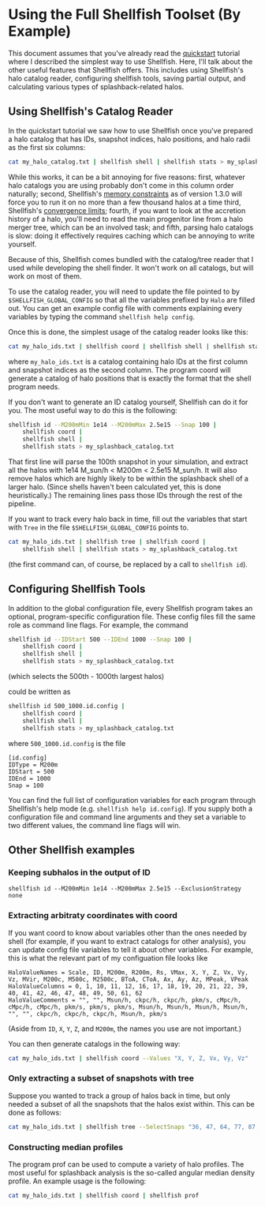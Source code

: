 # Using the Full Shellfish Toolset (By Example)

This document assumes that you've already read the [quickstart](https://github.com/phil-mansfield/shellfish/blob/master/doc/quickstart.md)
tutorial where I described the simplest way to use Shellfish. Here, I'll talk
about the other useful features that Shellfish offers. This includes using
Shellfish's halo catalog reader, configuring shellfish tools, saving partial output, and calculating various
types of splashback-related halos.

## Using Shellfish's Catalog Reader

In the quickstart tutorial we saw how to use Shellfish once you've prepared a halo
catalog that has IDs, snapshot indices, halo positions, and halo radii as the first
six columns:

```bash
cat my_halo_catalog.txt | shellfish shell | shellfish stats > my_splashback_catalog.txt
```

While this works, it can be a bit annoying for five reasons: first, whatever halo catalogs
you are using probably don't come in this column order naturally; second, Shellfish's
[memory constraints](https://github.com/phil-mansfield/shellfish/blob/master/doc/resources.md)
as of version 1.3.0 will force you to run it on no more than a few thousand halos at a time
third, Shellfish's [convergence limits](https://github.com/phil-mansfield/shellfish/blob/master/doc/convergence.md);
fourth, if you want to look at the accretion history of a halo, you'll need to read
the main progenitor line from a halo merger tree, which can be an involved task; and
fifth, parsing halo catalogs is slow: doing it effectively requires caching which
can be annoying to write yourself.

Because of this, Shellfish comes bundled with the catalog/tree reader that I
used while developing the shell finder. It won't work on all catalogs, but will work on most
of them.

To use the catalog reader, you will need to update the file pointed to by
`$SHELLFISH_GLOBAL_CONFIG` so that all the variables prefixed by `Halo` are
filled out. You can get an example config file with comments explaining every
variables by typing the command `shellfish help config`.

Once this is done, the simplest usage of the catalog reader looks like this:
```bash
cat my_halo_ids.txt | shellfish coord | shellfish shell | shellfish stats > my_splashback_catalog.txt
```
where `my_halo_ids.txt` is a catalog containing halo IDs at the first column
and snapshot indices as the second column. The program coord will generate a catalog of
halo positions that is exactly the format that the shell program needs.

If you don't want to generate an ID catalog yourself, Shellfish can do it for you. The
most useful way to do this is the following:
```bash
shellfish id --M200mMin 1e14 --M200mMax 2.5e15 --Snap 100 |
    shellfish coord |
    shellfish shell |
    shellfish stats > my_splashback_catalog.txt
```
That first line will parse the 100th snapshot in your simulation, and extract
all the halos with 1e14 M_sun/h < M200m < 2.5e15 M_sun/h. It will also remove halos
which are highly likely to be within the splashback shell of a larger halo. (Since
shells haven't been calculated yet, this is done heuristically.) The remaining lines pass those IDs through the rest of the pipeline.

If you want to track every halo back in time, fill out the variables that start with 
`Tree` in the file `$SHELLFISH_GLOBAL_CONFIG` points to.
```bash
cat my_halo_ids.txt | shellfish tree | shellfish coord |
    shellfish shell | shellfish stats > my_splashback_catalog.txt
```
(the first command can, of course, be replaced by a call to `shellfish id`).

## Configuring Shellfish Tools

In addition to the global configuration file, every Shellfish program takes
an optional, program-specific configuration file. These config files fill the same role
as command line flags. For example, the command 

```bash
shellfish id --IDStart 500 --IDEnd 1000 --Snap 100 |
    shellfish coord |
    shellfish shell |
    shellfish stats > my_splashback_catalog.txt
```
(which selects the 500th - 1000th largest halos)

could be written as

```bash
shellfish id 500_1000.id.config |
    shellfish coord |
    shellfish shell |
    shellfish stats > my_splashback_catalog.txt
```

where `500_1000.id.config` is the file
```
[id.config]
IDType = M200m
IDStart = 500
IDEnd = 1000
Snap = 100
```

You can find the full list of configuration variables for each program through
Shellfish's help mode (e.g. `shellfish help id.config`). If you supply both a
configuration file and command line arguments and they set a variable to two
different values, the command line flags will win.

## Other Shellfish examples

### Keeping subhalos in the output of ID

```
shellfish id --M200mMin 1e14 --M200mMax 2.5e15 --ExclusionStrategy none
```

### Extracting arbitraty coordinates with coord

If you want coord to know about variables other than the ones needed by shell
(for example, if you want to extract catalogs for other analysis), you can update
config file variables to tell it about other variables. For example, this is what
the relevant part of my configuation file looks like

```
HaloValueNames = Scale, ID, M200m, R200m, Rs, VMax, X, Y, Z, Vx, Vy, Vz, MVir, M200c, M500c, M2500c, BToA, CToA, Ax, Ay, Az, MPeak, VPeak
HaloValueColumns = 0, 1, 10, 11, 12, 16, 17, 18, 19, 20, 21, 22, 39, 40, 41, 42, 46, 47, 48, 49, 50, 61, 62 
HaloValueComments = "", "", Msun/h, ckpc/h, ckpc/h, pkm/s, cMpc/h, cMpc/h, cMpc/h, pkm/s, pkm/s, pkm/s, Msun/h, Msun/h, Msun/h, Msun/h, "", "", ckpc/h, ckpc/h, ckpc/h, Msun/h, pkm/s
```

(Aside from `ID`, `X`, `Y`, `Z`, and `M200m`, the names you use are not important.)

You can then generate catalogs in the following way:
```bash
cat my_halo_ids.txt | shellfish coord --Values "X, Y, Z, Vx, Vy, Vz"
```

### Only extracting a subset of snapshots with tree

Suppose you wanted to track a group of halos back in time, but only needed a subset of all the
snapshots that the halos exist within. This can be done as follows:
```bash
cat my_halo_ids.txt | shellfish tree --SelectSnaps "36, 47, 64, 77, 87, 100"
```

### Constructing median profiles

The program prof can be used to compute a variety of halo profiles. The most useful
for splashback analysis is the so-called angular median density profile. An example usage
is the following:

```bash
cat my_halo_ids.txt | shellfish coord | shellfish prof
```

